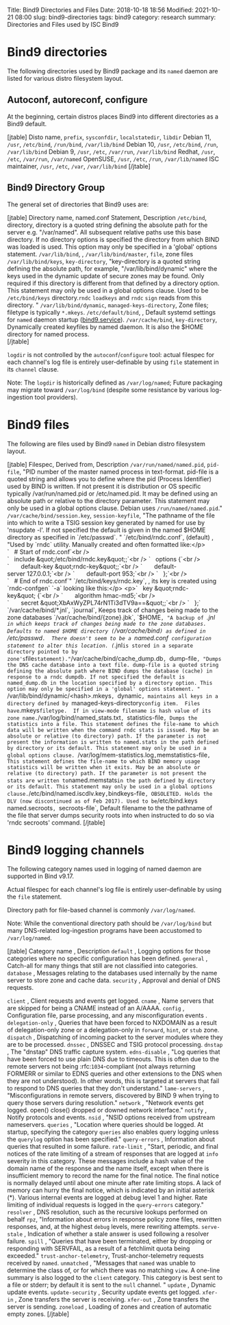 Title: Bind9 Directories and Files
Date: 2018-10-18 18:56
Modified: 2021-10-21 08:00
slug: bind9-directories
tags: bind9
category: research
summary: Directories and Files used by ISC Bind9

Bind9 directories
=================

The following directories used by Bind9 package and its `named` daemon are listed for various distro filesystem layout.

Autoconf, autoreconf, configure
-------------------------------
At the beginning, certain distros places Bind9 into different directories as a Bind9 default.

[jtable]
Disto name, `prefix`, `sysconfdir`, `localstatedir`, `libdir`
Debian 11, `/usr`, `/etc/bind`, `/run/bind`, `/var/lib/bind`
Debian 10, `/usr`, `/etc/bind`, `/run`, `/var/lib/bind`
Debian 9, `/usr`, `/etc`, `/var/run`, `/var/lib/bind`
Redhat, `/usr`, `/etc`, `/var/run`, `/var/named`
OpenSUSE, `/usr`, `/etc`, `/run`, `/var/lib/named`
ISC maintainer, `/usr`, `/etc`, `/var`, `/var/lib/bind`
[/jtable]

Bind9 Directory Group
---------------------
The general set of directories that Bind9 uses are:


[jtable]
Directory name, named.conf Statement, Description
`/etc/bind`, directory, directory is a quoted string defining the absolute path for the server e.g. &quot;/var/named&quot;. All subsequent relative paths use this base directory. If no directory options is specified the directory from which BIND was loaded is used. This option may only be specified in a 'global' options statement.
`/var/lib/bind`, ,
`/var/lib/bind/master`, `file`, zone files
`/var/lib/bind/keys`, `key-directory`, "key-directory is a quoted string defining the absolute path, for example, &quot;/var/lib/bind/dynamic&quot; where the keys used in the dynamic update of secure zones may be found. Only required if this directory is different from that defined by a directory option. This statement may only be used in a global options clause. Used to be `/etc/bind/keys` directory.`rndc` `loadkeys` and `rndc` `sign` reads from this directory. "
`/var/lib/bind/dynamic`, `managed-keys-directory`, Zone files; filetype is typically `*.mkeys`.
`/etc/default/bind`, , Default systemd settings for `named` daemon startup (<a href="bind9.service" class="uri" title="wikilink">bind9.service</a>). 
`/var/cache/bind`, `key-directory`, Dynamically created keyfiles by named daemon.  It is also the $HOME directory for named process.  
[/jtable]

`logdir` is not controlled by the `autoconf`/`configure` tool: actual filespec for each channel's log file is entirely user-definable by using `file` statement in its `channel` clause.

Note: The `logdir` is historically defined as `/var/log/named`; Future packaging may migrate toward `/var/log/bind` (despite some resistance by various log-ingestion tool providers).



Bind9 files
===========
The following are files used by Bind9 `named` in Debian distro filesystem
layout.

[jtable]
Filespec, Derived from, Description
`/var/run/named/named.pid`, `pid-file`, "PID number of the master named process in text-format. pid-file is a quoted string and allows you to define where the pid (Process Identifier) used by BIND is written. If not present it is distribution or OS specific typically /var/run/named.pid or /etc/named.pid. It may be defined using an absolute path or relative to the directory parameter. This statement may only be used in a global options clause. Debian uses `/run/named/named.pid`."
`/var/cache/bind/session.key`, `session-keyfile`, "The pathname of the file into which to write a TSIG session key generated by named for use by 'nsupdate -l'.  If not specified the default is given in the named $HOME directory as specified in `/etc/passwd`.  "
`/etc/bind/rndc.conf`, (default) , "Used by `rndc` utility. Manually created and often formatted like:</p> `   # Start of rndc.conf`<br /> `   include &quot;/etc/bind/rndc.key&quot;;`<br /> `   options {`<br /> `       default-key &quot;rndc-key&quot;;`<br /> `       default-server 127.0.0.1;`<br /> `       default-port 953;`<br /> `   };`<br /> `   # End of rndc.conf`"
`/etc/bind/keys/rndc.key`, , its key is created using `rndc-confgen` `-a` looking like this:</p> <p>`   key &quot;rndc-key&quot; {`<br /> `       algorithm hmac-md5;`<br /> `       secret &quot;XbAxWyZPL74rN1Ti3dTV9a==&quot;;`<br /> `   };`
`/var/cache/bind/*.jnl`, `journal`, Keeps track of changes being made to the zone databases
`/var/cache/bind/{zone}.jbk`, `$HOME`, "A backup of `*.jnl`  in which keeps track of changes being made to the zone databases. Defaults to named $HOME directory (`/var/cache/bind`) as defined in `/etc/passwd`.  There doesn't seem to be a `named.conf` configuration statement to alter this location. (`*.jnl` is stored in a separate directory pointed to by zone's `file` statement)."
`/var/cache/bind/cache\_dump.db`, `dump-file`, "Dumps the DNS cache database into a text file. dump-file is a quoted string defining the absolute path where BIND dumps the database (cache) in response to a rndc dumpdb. If not specified the default is named_dump.db in the location specified by a directory option. This option may only be specified in a 'global' options statement. "
`/var/lib/bind/dynamic/\<hash\>.mkeys`, `dynamic`, maintains all keys in a directory defined by `managed-keys-directory` config item.  Files have `.mkeys` filetype.  If in view-mode filename is hash value of its zone name.
`/var/log/bind/named\_stats.txt`, `statistics-file`, Dumps the statistics into a file. This statement defines the file-name to which data will be written when the command rndc stats is issued. May be an absolute or relative (to directory) path. If the parameter is not present the information is written to named.stats in the path defined by directory or its default. This statement may only be used in a global options clause.
`/var/log/mem-statistics.log` , `memstatistics-file` , This statement defines the file-name to which BIND memory usage statistics will be written when it exits. May be an absolute or relative (to directory) path. If the parameter is not present the stats are written to `named.memstats` in the path defined by directory or its default. This statement may only be used in a global options clause.
`/etc/bind/named.iscdlv.key` , `bindkeys-file` , OBSOLETED. Holds the DLV (now discontinued as of Feb 2017). Used to be `/etc/bind.keys`
`named.secroots`, `secroots-file`, Default filename to the the pathname of the file that server dumps security roots into when instructed to do so via 'rndc secroots' command.
[/jtable]


Bind9 logging channels
======================
The following category names used in logging of named daemon are supported in Bind v9.17.

Actual filespec for each channel's log file is entirely user-definable by using the `file` statement.

Directory path for file-based channel is commonly `/var/log/named`.  

Note: While the conventional directory path should be `/var/log/bind` but many DNS-related log-ingestion programs have been accustomed to `/var/log/named`.

[jtable]
Category name , Description
`default` , Logging options for those categories where no specific configuration has been defined.
`general` , Catch-all for many things that still are not classified into categories.
`database` , Messages relating to the databases used internally by the name server to store zone and cache data.
`security` , Approval and denial of DNS requests.

`client` , Client requests and events get logged.
`cname` ,  Name servers that are skipped for being a CNAME instead of an A/AAAA.
`config` , Configuration file, parse processing, and any misconfiguration events .
`delegation-only` , Queries that have been forced to NXDOMAIN as a result of delegation-only zone or a delegation-only in `forward`, `hint`, or `stub` zone. 
`dispatch` , Dispatching of incoming packet to the server modules where they are to be processed.
`dnssec` , DNSSEC and TSIG protocol processing.
`dnstap` , The "dnstap" DNS traffic capture system.
`edns-disable` , "Log queries that have been forced to use plain DNS due to timeouts. This is often due to the remote servers not being :rfc:`1034`-compliant (not always returning FORMERR or similar to EDNS queries and other extensions to the DNS when they are not understood). In other words, this is targeted at servers that fail to respond to DNS queries that they don't understand."
`lame-servers` , "Misconfigurations in remote servers, discovered by BIND 9 when trying to query those servers during resolution."
`network` , "Network events get logged. open() close() dropped or downed network interface."
`notify` , Notify protocols and events.
`nsid` , "NSID options received from upstream nameservers.
`queries` , "Location where queries should be logged.  At startup, specifying the category `queries` also enables query logging unless the `querylog` option has been specified."
`query-errors` , Information about queries that resulted in some failure.
`rate-limit` , "Start, periodic, and final notices of the rate limiting of a stream of responses that are logged at `info` severity in this category. These messages include a hash value of the domain name of the response and the name itself, except when there is insufficient memory to record the name for the final notice. The final notice is normally delayed until about one minute after rate limiting stops. A lack of memory can hurry the final notice, which is indicated by an initial asterisk (\*). Various internal events are logged at debug level 1 and higher.  Rate limiting of individual requests is logged in the `query-errors` category."
`resolver` , DNS resolution, such as the recursive lookups performed on behalf
`rpz`, "Information about errors in response policy zone files, rewritten responses, and, at the highest `debug` levels, mere rewriting attempts.
`serve-stale` , Indication of whether a stale answer is used following a resolver failure.
`spill` , "Queries that have been terminated, either by dropping or responding with SERVFAIL, as a result of a fetchlimit quota being exceeded."
`trust-anchor-telemetry`, Trust-anchor-telemetry requests received by `named`.
`unmatched` , "Messages that `named` was unable to determine the class of, or for which there was no matching `view`. A one-line summary is also logged to the `client` category. This category is best sent to a file or stderr; by default it is sent to the `null` channel. "
`update` , Dynamic update events.
`update-security` , Security update events get logged.
`xfer-in` , Zone transfers the server is receiving.
`xfer-out` , Zone transfers the server is sending.
`zoneload` , Loading of zones and creation of automatic empty zones.
[/jtable]
